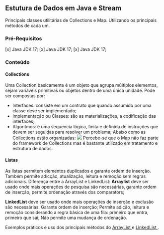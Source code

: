 ## Estutura de Dados em Java e Stream
Principais classes utilitárias de Collections e Map. Utilizando os principais métodos de cada um.

### Pré-Requisitos
[x] Java JDK 17;
[x] Java JDK 17;
[x] Java JDK 17;

### Conteúdo
#### Collections
Uma Collection basicamente é um objeto que agrupa múltiplos elementos, sejam variáveis primitivas ou objetos dentro de uma única unidade. Pode ser compostas por:
* Interfaces: consiste em um contrato que quando assumido por uma classe deve ser implementado;
* Implementação ou Classes: são as materializações, a codificação das interfaces;
* Algoritmos: é uma sequencia lógica, finita e definida de instruções que devem ser seguidas para resolver um problema;
Abaixo como as Collections estão organizadas:
![](http://www.startertutorials.com/corejava/wp-content/uploads/2018/02/collections-hierarchy.png)
Percebe-se que o Map não faz parte do framework de Collections mas é bastante utilizado em tratamento e estrutura de dados.

#### Listas
As listas permitem elementos duplicados e garante ordem de inserção. Também permite adicção, atualização, leitura e remoção sem regras adicionais.
Diferença entre a ArrayList e LinkedList: 
**Arraylist** deve ser usado onde mais operações de pesquisa são necessárias, garante ordem de inserção, permite ordenação através dos comparators;

**LinkedList** deve ser usado onde mais operações de inserção e exclusão são necessárias. Garante ordem de inserção; Permite adição, leitura e remoção considerando a regra básica de uma fila: primeiro que entra, primeiro que sai; Não permite uma mudança de ordenação.

Exemplos práticos e uso dos principais métodos do <a href="https://github.com/kayladeodato/estrutura-dados-collection-stream/tree/main/src/br/com/projeto/dados/list/playlist"> ArrayList </a> e <a href="https://github.com/kayladeodato/estrutura-dados-collection-stream/tree/main/src/br/com/projeto/dados/list/carrinho"> LinkedList </a>.

